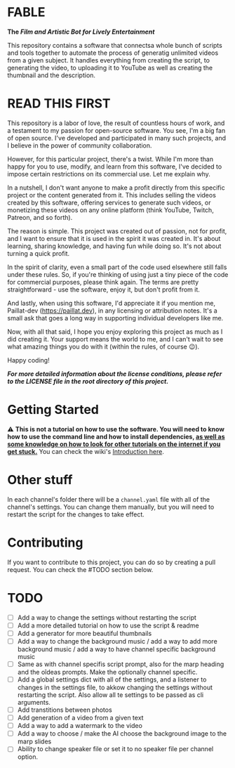 # FABLE

**The *Film and Artistic Bot for Lively Entertainment***

This repository contains a software that connectsa whole bunch of scripts and tools together to automate the process of generatig unlimited videos from a given subject. It handles everything from creating the script, to generating the video, to uploading it to YouTube as well as creating the thumbnail and the description.

# READ THIS FIRST
This repository is a labor of love, the result of countless hours of work, and a testament to my passion for open-source software. You see, I'm a big fan of open source. I've developed and participated in many such projects, and I believe in the power of community collaboration.

However, for this particular project, there's a twist. While I'm more than happy for you to use, modify, and learn from this software, I've decided to impose certain restrictions on its commercial use. Let me explain why.

In a nutshell, I don't want anyone to make a profit directly from this specific project or the content generated from it. This includes selling the videos created by this software, offering services to generate such videos, or monetizing these videos on any online platform (think YouTube, Twitch, Patreon, and so forth).

The reason is simple. This project was created out of passion, not for profit, and I want to ensure that it is used in the spirit it was created in. It's about learning, sharing knowledge, and having fun while doing so. It's not about turning a quick profit.

In the spirit of clarity, even a small part of the code used elsewhere still falls under these rules. So, if you're thinking of using just a tiny piece of the code for commercial purposes, please think again. The terms are pretty straightforward - use the software, enjoy it, but don't profit from it.

And lastly, when using this software, I'd appreciate it if you mention me, Paillat-dev (https://paillat.dev), in any licensing or attribution notes. It's a small ask that goes a long way in supporting individual developers like me.

Now, with all that said, I hope you enjoy exploring this project as much as I did creating it. Your support means the world to me, and I can't wait to see what amazing things you do with it (within the rules, of course 😉).

Happy coding!

***For more detailed information about the license conditions, please refer to the LICENSE file in the root directory of this project.***

# Getting Started
:warning: <strong> This is not a tutorial on how to use the software. You will need to know how to use the command line and how to install dependencies, <ins>as well as some knowledge on how to look for other tutorials on the internet if you get stuck.</ins></strong>
You can check the wiki's [Introduction here](https://github.com/Paillat-dev/FABLE/wiki/1.-Introduction).

# Other stuff
In each channel's folder there will be a `channel.yaml` file with all of the channel's settings. You can change them manually, but you will need to restart the script for the changes to take effect.

# Contributing
If you want to contribute to this project, you can do so by creating a pull request. You can check the #TODO section below.

# TODO
- [ ] Add a way to change the settings without restarting the script
- [ ] Add a more detailed tutorial on how to use the script & readme
- [ ] Add a generator for more beautiful thumbnails
- [ ] Add a way to change the background music / add a way to add more background music / add a way to have channel specific background music
- [ ] Same as with channel specifis script prompt, also for the marp heading and the oîdeas prompts. Make the optionally channel specific.
- [ ] Add a global settings dict with all of the settings, and a listener to changes in the settings file, to akkow changing the settings without restarting the script. Also allow all te settings to be passed as cli arguments.
- [ ] Add transtitions between photos
- [ ] Add generation of a video from a given text
- [ ] Add a way to add a watermark to the video
- [ ] Add a way to choose / make the AI choose the background image to the marp slides
- [ ] Ability to change speaker file or set it to no speaker file per channel option.

